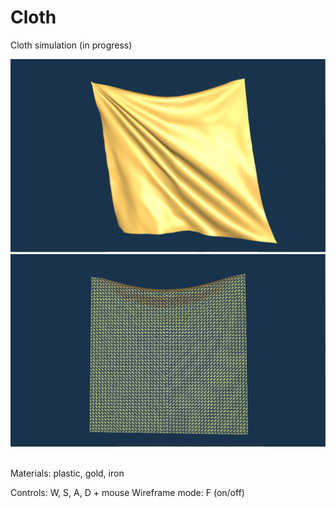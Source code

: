 # Cloth
Cloth simulation (in progress)

<div align="left">
    <img src="/demo1.png" width="600px"</img> 
</div>

<div align="left">
    <img src="/demo2.png" width="600px"</img> 
</div>

<br>Materials: plastic, gold, iron

Controls: W, S, A, D + mouse
Wireframe mode: F (on/off)

